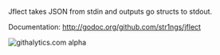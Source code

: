 Jflect takes JSON from stdin and outputs go structs to stdout. 

Documentation: http://godoc.org/github.com/str1ngs/jflect

![githalytics.com alpha](https://cruel-carlota.pagodabox.com/db987ee0dffaac3d1eec182925d1d3a8)

